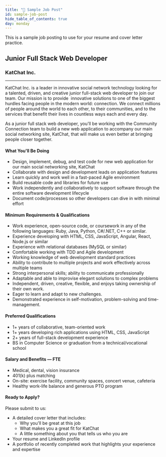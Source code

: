 ```yaml
---
title: "📓 Sample Job Post"
id: sample-job-post
hide_table_of_contents: true
day: monday
---
```


This is a sample job posting to use for your resume and cover letter practice.

## Junior Full Stack Web Developer 

### KatChat Inc.

* * *

KatChat Inc. is a leader in innovative social network technology looking for a talented, driven, and creative junior full-stack web developer to join our team. Our mission is to provide  innovative solutions to one of the biggest hurdles facing people in the modern world: connection. We connect millions of people around the world to each other, to their communities, and to the services that benefit their lives in countless ways each and every day. 

As a junior full stack web developer, you'll be working with the Community Connection team to build a new web application to accompany our main social networking site, KatChat, that will make us even better at bringing people closer together.

#### What You'll Be Doing

- Design, implement, debug, and test code for new web application for our main social networking site, KatChat  
- Collaborate with design and development leads on application features 
- Learn quickly and work well in a fast-paced Agile environment  
- Build reusable code and libraries for future use 
- Work independently and collaboratively to support software through the entire software development lifecycle 
- Document code/processes so other developers can dive in with minimal effort 

#### Minimum Requirements & Qualifications 

- Work experience, open-source code, or coursework in any of the following languages: Ruby, Java, Python, C#/.NET, C++ or similar.  
- Experience developing with HTML, CSS, JavaScript, Angular, React, Node.js or similar 
- Experience with relational databases (MySQL or similar)  
- Comfortable working with TDD and Agile development  
- Working knowledge of web development standard practices  
- Ability to contribute to multiple projects and work effectively across multiple teams 
- Strong interpersonal skills; ability to communicate professionally 
- Adaptable and able to improvise elegant solutions to complex problems  
- Independent, driven, creative, flexible, and enjoys taking ownership of their own work.  
- Eager to learn and adapt to new challenges.  
- Demonstrated experience in self-motivation, problem-solving and time-management.  

#### Preferred Qualifications 

- 1+ years of collaborative, team-oriented work  
- 1+ years developing rich applications using HTML, CSS, JavaScript 
- 2+ years of full-stack development experience  
- BS in Computer Science or graduation from a technical/vocational school   

#### Salary and Benefits — FTE

- Medical, dental, vision insurance  
- 401(k) plus matching  
- On-site: exercise facility, community spaces, concert venue, cafeteria  
- Healthy work-life balance and generous PTO program  

#### Ready to Apply? 

Please submit to us: 

- A detailed cover letter that includes:  
    - Why you'll be great at this job 
    - What makes you a great fit for KatChat  
    - A little something about you that tells us who you are 
- Your resume and LinkedIn profile   
- A portfolio of recently completed work that highlights your experience and expertise 
